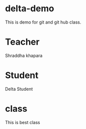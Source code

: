 # delta-demo
This is demo for git and git hub class.

# Teacher 
Shraddha khapara

# Student
Delta Student

# class
 This is best class